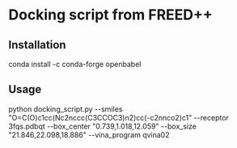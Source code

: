 # Docking script from FREED++

## Installation
conda install -c conda-forge openbabel

## Usage
python docking_script.py --smiles "O=C(O)c1cc(Nc2nccc(C3CCOC3)n2)cc(-c2nnco2)c1" --receptor 3fqs.pdbqt --box_center "0.739,1.018,12.059" --box_size "21.846,22.098,18.886" --vina_program qvina02
